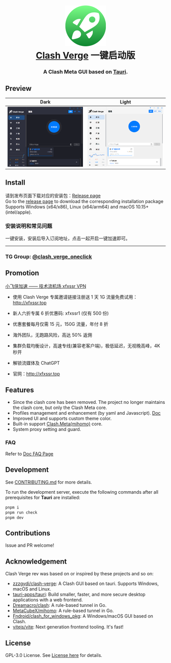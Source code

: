 <h1 align="center">
  <img src="./src-tauri/icons/icon.png" alt="Clash" width="128" />
  <br>
   <a href="https://github.com/zzzgydi/clash-verge">Clash Verge</a> 一键启动版
  <br>
</h1>

<h3 align="center">
A Clash Meta GUI based on <a href="https://github.com/tauri-apps/tauri">Tauri</a>.
</h3>

## Preview

| Dark                             | Light                             |
| -------------------------------- | --------------------------------- |
| ![预览](./docs/preview_dark.png) | ![预览](./docs/preview_light.png) |

## Install

请到发布页面下载对应的安装包：[Release page](https://github.com/xfxdesk/clash-verge-oneclick/releases)<br>
Go to the [release page](https://github.com/xfxdesk/clash-verge-oneclick/releases) to download the corresponding installation package<br>
Supports Windows (x64/x86), Linux (x64/arm64) and macOS 10.15+ (intel/apple).

### 安装说明和常见问题

一键安装，安装后导入订阅地址，点击一起开启一键加速即可。

---

### TG Group: [@clash_verge_oneclick](https://t.me/xfxssr)

## Promotion

[小飞侠加速 —— 技术流机场 xfxssr VPN](http://xfxssr.top)

- 使用 Clash Verge 专属邀请链接注册送 1 天 1G 流量免费试用：http://xfxssr.top
- 新人六折专属 6 折优惠码: xfxssr1 (仅有 500 份)
- 优惠套餐每月仅需 15 元，150G 流量，年付 8 折

- 海外团队，无跑路风险，高达 50% 返佣
- 集群负载均衡设计，高速专线(兼容老客户端)，极低延迟，无视晚高峰，4K 秒开
- 解锁流媒体及 ChatGPT
- 官网：http://xfxssr.top

## Features

- Since the clash core has been removed. The project no longer maintains the clash core, but only the Clash Meta core.
- Profiles management and enhancement (by yaml and Javascript). [Doc](https://clash-verge-rev.github.io)
- Improved UI and supports custom theme color.
- Built-in support [Clash.Meta(mihomo)](https://github.com/MetaCubeX/mihomo) core.
- System proxy setting and guard.

### FAQ

Refer to [Doc FAQ Page](https://clash-verge-rev.github.io/faq/windows.html)

## Development

See [CONTRIBUTING.md](./CONTRIBUTING.md) for more details.

To run the development server, execute the following commands after all prerequisites for **Tauri** are installed:

```shell
pnpm i
pnpm run check
pnpm dev
```

## Contributions

Issue and PR welcome!

## Acknowledgement

Clash Verge rev was based on or inspired by these projects and so on:

- [zzzgydi/clash-verge](https://github.com/zzzgydi/clash-verge): A Clash GUI based on tauri. Supports Windows, macOS and Linux.
- [tauri-apps/tauri](https://github.com/tauri-apps/tauri): Build smaller, faster, and more secure desktop applications with a web frontend.
- [Dreamacro/clash](https://github.com/Dreamacro/clash): A rule-based tunnel in Go.
- [MetaCubeX/mihomo](https://github.com/MetaCubeX/mihomo): A rule-based tunnel in Go.
- [Fndroid/clash_for_windows_pkg](https://github.com/Fndroid/clash_for_windows_pkg): A Windows/macOS GUI based on Clash.
- [vitejs/vite](https://github.com/vitejs/vite): Next generation frontend tooling. It's fast!

## License

GPL-3.0 License. See [License here](./LICENSE) for details.
